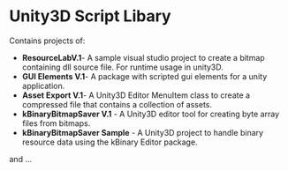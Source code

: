 # Unity3D Script Libary

Contains projects of:

 * **ResourceLabV.1**- A sample visual studio project to create a bitmap containing dll source file. For runtime usage in unity3D.
 * **GUI Elements V.1**- A package with scripted gui elements for a unity application.
 * **Asset Export V.1**- A Unity3D Editor MenuItem class to create a compressed file that contains a collection of assets.
 * **kBinaryBitmapSaver V.1** - A Unity3D editor tool for creating byte array files from bitmaps.
 * **kBinaryBitmapSaver Sample** - A Unity3D project to handle binary resource data using the kBinary Editor package. 

 and ...